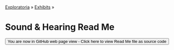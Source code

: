 [Exploratoria]( http://exploratoria.github.io ) &raquo; [Exhibits]( http://exploratoria.github.io/exhibits/ ) &raquo;

Sound & Hearing Read Me
====

<span style="display: none"> [You are now in GitHub source code view - Click here to view Read Me file as a web page]( http://exploratoria.github.io/exhibits/sound/index.html 'View file as a web page' ) </span>
<input type=button value="You are now in GitHub web page view - Click here to view Read Me file as source code" onclick="window.location.href='https://github.com/exploratoria/exploratoria.github.io/tree/master/exhibits/sound/'" />


